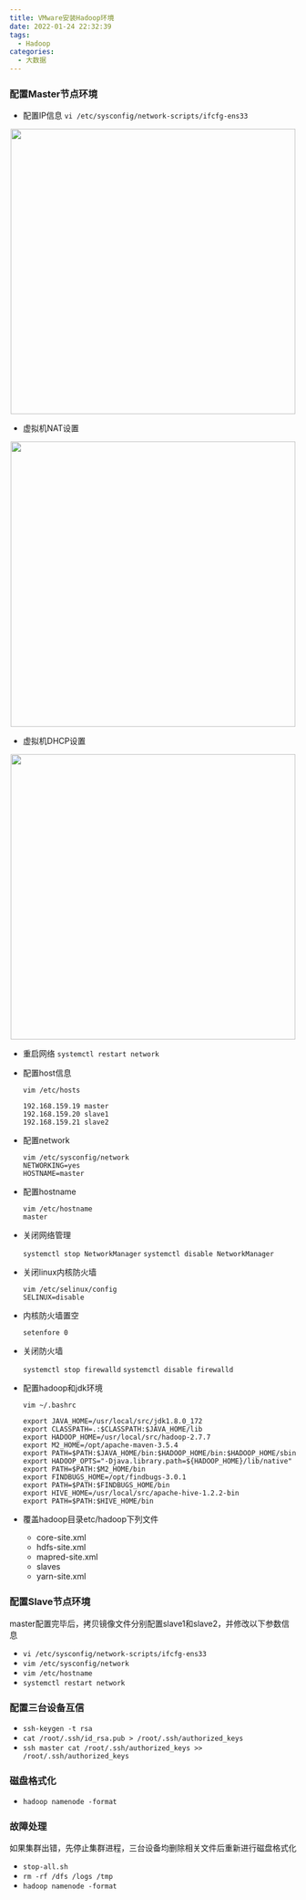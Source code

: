 ```yaml
---
title: VMware安装Hadoop环境
date: 2022-01-24 22:32:39
tags:
  - Hadoop
categories:
  - 大数据
---
```


### 配置Master节点环境

* 配置IP信息
 `vi /etc/sysconfig/network-scripts/ifcfg-ens33`

<div align=center><img src="https://blogpic-1301978692.cos.ap-chongqing.myqcloud.com/bolg/ifcfg.png" width = 500> </div>

* 虚拟机NAT设置

<div align=center><img src="https://blogpic-1301978692.cos.ap-chongqing.myqcloud.com/bolg/natcfg.png" width = 500></div>

* 虚拟机DHCP设置

 <div align = center><image src = "https://blogpic-1301978692.cos.ap-chongqing.myqcloud.com/bolg/dhcpcfg.png" width =500></div>

* 重启网络
 `systemctl restart network`

* 配置host信息
  
  ```vim
  vim /etc/hosts

  192.168.159.19 master
  192.168.159.20 slave1
  192.168.159.21 slave2
  ```

* 配置network
  
  ```vim
  vim /etc/sysconfig/network
  NETWORKING=yes
  HOSTNAME=master
  ```

* 配置hostname

  ```vim
  vim /etc/hostname
  master
  ```

* 关闭网络管理
  
  `systemctl stop NetworkManager`
  `systemctl disable NetworkManager`

* 关闭linux内核防火墙

  ```vim
  vim /etc/selinux/config
  SELINUX=disable
  ```

* 内核防火墙置空

  `setenfore 0`

* 关闭防火墙

  `systemctl stop firewalld`
  `systemctl disable firewalld`

* 配置hadoop和jdk环境

  ```vim
  vim ~/.bashrc

  export JAVA_HOME=/usr/local/src/jdk1.8.0_172
  export CLASSPATH=.:$CLASSPATH:$JAVA_HOME/lib
  export HADOOP_HOME=/usr/local/src/hadoop-2.7.7
  export M2_HOME=/opt/apache-maven-3.5.4
  export PATH=$PATH:$JAVA_HOME/bin:$HADOOP_HOME/bin:$HADOOP_HOME/sbin
  export HADOOP_OPTS="-Djava.library.path=${HADOOP_HOME}/lib/native"
  export PATH=$PATH:$M2_HOME/bin
  export FINDBUGS_HOME=/opt/findbugs-3.0.1
  export PATH=$PATH:$FINDBUGS_HOME/bin
  export HIVE_HOME=/usr/local/src/apache-hive-1.2.2-bin
  export PATH=$PATH:$HIVE_HOME/bin
  ```

* 覆盖hadoop目录etc/hadoop下列文件
  * core-site.xml
  * hdfs-site.xml
  * mapred-site.xml
  * slaves
  * yarn-site.xml

### 配置Slave节点环境

master配置完毕后，拷贝镜像文件分别配置slave1和slave2，并修改以下参数信息

* `vi /etc/sysconfig/network-scripts/ifcfg-ens33`
* `vim /etc/sysconfig/network`
* `vim /etc/hostname`
* `systemctl restart network`

### 配置三台设备互信

* `ssh-keygen -t rsa`
* `cat /root/.ssh/id_rsa.pub > /root/.ssh/authorized_keys`
* `ssh master cat /root/.ssh/authorized_keys >> /root/.ssh/authorized_keys`

### 磁盘格式化

* `hadoop namenode -format`

### 故障处理

如果集群出错，先停止集群进程，三台设备均删除相关文件后重新进行磁盘格式化

* `stop-all.sh`
* `rm -rf /dfs /logs /tmp`
* `hadoop namenode -format`
